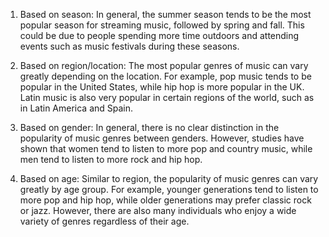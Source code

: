 1) Based on season: In general, the summer season tends to be the most popular season for streaming music, followed by spring and fall. This could be due to people spending more time outdoors and attending events such as music festivals during these seasons.

2) Based on region/location: The most popular genres of music can vary greatly depending on the location. For example, pop music tends to be popular in the United States, while hip hop is more popular in the UK. Latin music is also very popular in certain regions of the world, such as in Latin America and Spain.

3) Based on gender: In general, there is no clear distinction in the popularity of music genres between genders. However, studies have shown that women tend to listen to more pop and country music, while men tend to listen to more rock and hip hop.

4) Based on age: Similar to region, the popularity of music genres can vary greatly by age group. For example, younger generations tend to listen to more pop and hip hop, while older generations may prefer classic rock or jazz. However, there are also many individuals who enjoy a wide variety of genres regardless of their age.